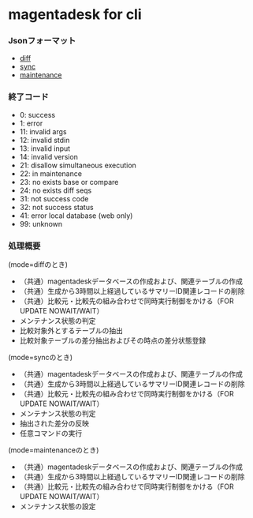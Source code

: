 # magentadesk for cli

### Jsonフォーマット

* [diff](../doc/json_diff.ja.md)
* [sync](../doc/json_sync.ja.md)
* [maintenance](../doc/json_maintenance.ja.md)

### 終了コード

* 0:  success
* 1:  error
* 11: invalid args
* 12: invalid stdin
* 13: invalid input
* 14: invalid version
* 21: disallow simultaneous execution
* 22: in maintenance
* 23: no exists base or compare
* 24: no exists diff seqs
* 31: not success code
* 32: not success status
* 41: error local database (web only)
* 99: unknown

### 処理概要

(mode=diffのとき)  

* （共通）magentadeskデータベースの作成および、関連テーブルの作成
* （共通）生成から3時間以上経過しているサマリーID関連レコードの削除
* （共通）比較元・比較先の組み合わせで同時実行制御をかける（FOR UPDATE NOWAIT/WAIT）
* メンテナンス状態の判定
* 比較対象外とするテーブルの抽出
* 比較対象テーブルの差分抽出およびその時点の差分状態登録

(mode=syncのとき)  

* （共通）magentadeskデータベースの作成および、関連テーブルの作成
* （共通）生成から3時間以上経過しているサマリーID関連レコードの削除
* （共通）比較元・比較先の組み合わせで同時実行制御をかける（FOR UPDATE NOWAIT/WAIT）
* メンテナンス状態の判定
* 抽出された差分の反映
* 任意コマンドの実行

(mode=maintenanceのとき) 

* （共通）magentadeskデータベースの作成および、関連テーブルの作成
* （共通）生成から3時間以上経過しているサマリーID関連レコードの削除
* （共通）比較元・比較先の組み合わせで同時実行制御をかける（FOR UPDATE NOWAIT/WAIT）
* メンテナンス状態の設定


